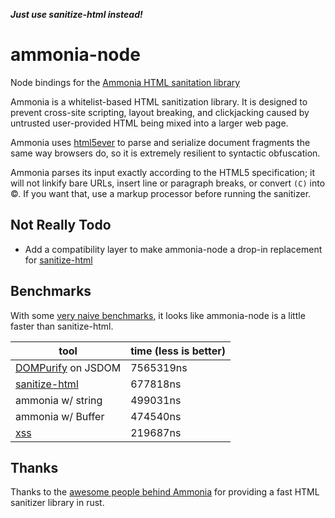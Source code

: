 **_Just use sanitize-html instead!_**

# ammonia-node

Node bindings for the [Ammonia HTML sanitation library]

Ammonia is a whitelist-based HTML sanitization library. It is designed to
prevent cross-site scripting, layout breaking, and clickjacking caused
by untrusted user-provided HTML being mixed into a larger web page.

Ammonia uses [html5ever] to parse and serialize document fragments the same way browsers do,
so it is extremely resilient to syntactic obfuscation.

Ammonia parses its input exactly according to the HTML5 specification;
it will not linkify bare URLs, insert line or paragraph breaks, or convert `(C)` into &copy;.
If you want that, use a markup processor before running the sanitizer.

[html5ever]: https://github.com/servo/html5ever "The HTML parser in Servo"
[Ammonia HTML sanitation library]: https://github.com/rust-ammonia/ammonia "Repair and secure untrusted HTML"

Not Really Todo
-----
- Add a compatibility layer to make ammonia-node a drop-in replacement for [sanitize-html]

Benchmarks
-----

With some [very naive benchmarks](tests/benchmark.js), it looks like ammonia-node is a little faster than sanitize-html.

| tool | time (less is better) |
|----------|---------|
| [DOMPurify] on JSDOM | 7565319ns |
| [sanitize-html]      | 677818ns  |
| ammonia w/ string    | 499031ns  |
| ammonia w/ Buffer    | 474540ns  |
| [xss]                | 219687ns  |

[sanitize-html]: https://github.com/punkave/sanitize-html "provides a simple HTML sanitizer with a clear API"
[xss]: https://github.com/leizongmin/js-xss "Sanitize untrusted HTML (to prevent XSS) with a configuration specified by a Whitelist"
[DOMPurify]: https://github.com/cure53/DOMPurify "DOMPurify - a DOM-only, super-fast, uber-tolerant XSS sanitizer"

Thanks
------

Thanks to the [awesome people behind Ammonia] for providing a fast HTML sanitizer library in rust.

[awesome people behind Ammonia]: https://github.com/rust-ammonia/ammonia/graphs/contributors "Ammonia Contributors"
